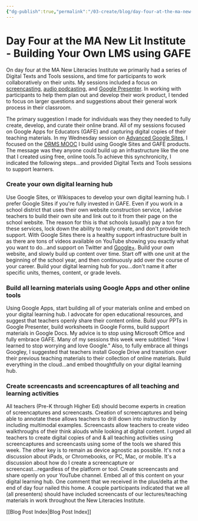 ```yaml
---
{"dg-publish":true,"permalink":"/03-create/blog/day-four-at-the-ma-new-lit-institute-building-your-own-lms-using-gafe/","title":"Day Four at the MA New Lit Institute - Building Your Own LMS using GAFE","tags":["new-literacies","newlit"]}
---
```


# Day Four at the MA New Lit Institute - Building Your Own LMS using GAFE

On day four at the MA New Literacies Institute we primarily had a series of Digital Texts and Tools sessions, and time for participants to work collaboratively on their units. My sessions included a focus on [screencasting](https://sites.google.com/site/textsandtools/techtutorials/screencasts), [audio podcasting](http://mnli.org/mnli13/sound-cloud/), and [Google Presenter](https://sites.google.com/site/textsandtools/techtutorials/google-apps-for-educators/google-presentation). In working with participants to help them plan out and develop their work product, I tended to focus on larger questions and suggestions about their general work process in their classroom.

The primary suggestion I made for individuals was they they needed to fully create, develop, and curate their online brand. All of my sessions focused on Google Apps for Educators (GAFE) and capturing digital copies of their teaching materials. In my Wednesday session on [Advanced Google Sites](http://mnli.org/mnli13/digital-text-tools/using-google-sites-as-a-learning-hub/), I focused on the [ORMS MOOC](https://sites.google.com/site/ormsmodel/) I build using Google Sites and GAFE products. The message was they anyone could build up an infrastructure like the one that I created using free, online tools.To achieve this synchronicity, I indicated the following steps...and provided Digital Texts and Tools sessions to support learners.

### Create your own digital learning hub

Use Google Sites, or Wikispaces to develop your own digital learning hub. I prefer Google Sites if you're fully invested in GAFE. Even if you work in a school district that uses their own website construction service, I advise teachers to build their own site and link out to it from their page on the school website. The reason for this is that schools (usually) pay a ton for these services, lock down the ability to really create, and don't provide tech support. With Google Sites there is a healthy support infrastructure built in as there are tons of videos available on YouTube showing you exactly what you want to do...and support on Twitter and [Google+](https://plus.google.com/communities/110147344160609001644?utm_source=chrome_ntp_icon&utm_medium=chrome_app&utm_campaign=chrome). Build your own website, and slowly build up content over time. Start off with one unit at the beginning of the school year, and then continuously add over the course of your career. Build your digital learning hub for you...don't name it after specific units, themes, content, or grade levels.

### Build all learning materials using Google Apps and other online tools

Using Google Apps, start building all of your materials online and embed on your digital learning hub. I advocate for open educational resources, and suggest that teachers openly share their content online. Build your PPTs in Google Presenter, build worksheets in Google Forms, build support materials in Google Docs. My advice is to stop using Microsoft Office and fully embrace GAFE. Many of my sessions this week were subtitled: "How I learned to stop worrying and love Google." Also, to fully embrace all things Googley, I suggested that teachers install Google Drive and transition over their previous teaching materials to their collection of online materials. Build everything in the cloud...and embed thoughtfully on your digital learning hub.

### Create screencasts and screencaptures of all teaching and learning activities

All teachers (Pre-K through Higher Ed) should become experts in creation of screencaptures and screencasts. Creation of screencaptures and being able to annotate these allows teachers to drill down into instruction by including multimodal examples. Screencasts allow teachers to create video walkthroughs of their think alouds while looking at digital content. I urged all teachers to create digital copies of and & all teaching activities using screencaptures and screencasts using some of the tools we shared this week. The other key is to remain as device agnostic as possible. It's not a discussion about iPads, or Chromebooks, or PC, Mac, or mobile. It's a discussion about how do I create a screencapture or screencast...regardless of the platform or tool. Create screencasts and share openly on your YouTube channel. Embed all of this content on your digital learning hub. One comment that we received in the plus/delta at the end of day four nailed this home. A couple participants indicated that we all (all presenters) should have included screencasts of our lectures/teaching materials in work throughout the New Literacies Institute.

[[Blog Post Index\|Blog Post Index]]